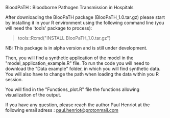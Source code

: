 BloodPaTH : Bloodborne Pathogen Transmission in Hospitals

After downloading the BlooPaTH package (BlooPaTH_1.0.tar.gz) please start by installing it in your R environment using the following command line (you will need the 'tools' package to process):
 > tools::Rcmd("INSTALL BlooPaTH_1.0.tar.gz")

NB: This package is in alpha version and is still under development.

Then, you will find a synthetic application of the model in the "model_application_example.R" file. To run the code you will need to download the "Data example" folder, in which you will find synthetic data.
You will also have to change the path when loading the data within you R session. 

You will find in the "Functions_plot.R" file the functions allowing visualization of the output. 

If you have any question, please reach the author Paul Henriot at the following email adress : paul.henriot@protonmail.com
